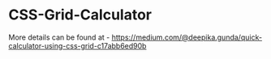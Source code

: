 # CSS-Grid-Calculator

More details can be found at - https://medium.com/@deepika.gunda/quick-calculator-using-css-grid-c17abb6ed90b
